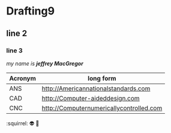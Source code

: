 # Drafting9 

## line 2

### line 3

_my name is **jeffrey MacGregor**_

Acronym| long form
--------|--------
ANS  |  http://Americannationalstandards.com 
CAD  |  http://Computer-aideddesign.com 
CNC  |  http://Computernumericallycontrolled.com
:squirrel:
:alien:
:clap:

